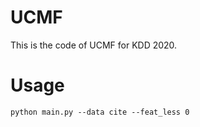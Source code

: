 # UCMF
This is the code of UCMF for KDD 2020.
# Usage
```shell
python main.py --data cite --feat_less 0
```
